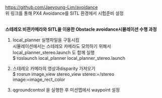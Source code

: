 https://github.com/Jaeyoung-Lim/avoidance
<br>위 링크를 통해 PX4 Avoidance를 SITL 환경에서 시험준비 설정


<br><strong>스테레오 비젼카메라와 SITL을 이용한 Obstacle avoidance시뮬레이션 수행 과정</strong> <br>

 
 1. local_planner 실행파일을 구동시킴 
 <br>시뮬레이션에서는 스테레오 카메라도 모의하기 위해서 local_planner_stereo.launch 도 함께 실행
 <br>$ roslaunch local_planner local_planner_stereo.launch

2. 스테레오 카메라의 영상과disparity 가져오기
 <br>$ rosrun image_view stereo_view stereo:=/stereo image:=image_rect_color
 
 
3. qgroundcontrol 을 실행한 후 미션맵에서 waypoint 설정

[참조링크]: https://swiftcam.tistory.com/274
